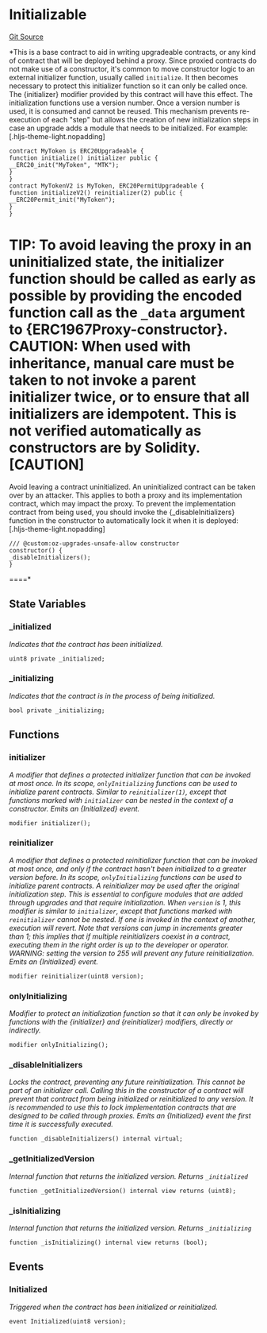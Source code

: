 # Initializable
[Git Source](https://github.com/thrackle-io/Tron/blob/03f1e68566684beb977e4e85f3c57e897dca0727/src/helpers/Initializable.sol)

*This is a base contract to aid in writing upgradeable contracts, or any kind of contract that will be deployed
behind a proxy. Since proxied contracts do not make use of a constructor, it's common to move constructor logic to an
external initializer function, usually called `initialize`. It then becomes necessary to protect this initializer
function so it can only be called once. The {initializer} modifier provided by this contract will have this effect.
The initialization functions use a version number. Once a version number is used, it is consumed and cannot be
reused. This mechanism prevents re-execution of each "step" but allows the creation of new initialization steps in
case an upgrade adds a module that needs to be initialized.
For example:
[.hljs-theme-light.nopadding]
```
contract MyToken is ERC20Upgradeable {
function initialize() initializer public {
__ERC20_init("MyToken", "MTK");
}
}
contract MyTokenV2 is MyToken, ERC20PermitUpgradeable {
function initializeV2() reinitializer(2) public {
__ERC20Permit_init("MyToken");
}
}
```
TIP: To avoid leaving the proxy in an uninitialized state, the initializer function should be called as early as
possible by providing the encoded function call as the `_data` argument to {ERC1967Proxy-constructor}.
CAUTION: When used with inheritance, manual care must be taken to not invoke a parent initializer twice, or to ensure
that all initializers are idempotent. This is not verified automatically as constructors are by Solidity.
[CAUTION]
====
Avoid leaving a contract uninitialized.
An uninitialized contract can be taken over by an attacker. This applies to both a proxy and its implementation
contract, which may impact the proxy. To prevent the implementation contract from being used, you should invoke
the {_disableInitializers} function in the constructor to automatically lock it when it is deployed:
[.hljs-theme-light.nopadding]
```
/// @custom:oz-upgrades-unsafe-allow constructor
constructor() {
_disableInitializers();
}
```
====*


## State Variables
### _initialized
*Indicates that the contract has been initialized.*


```solidity
uint8 private _initialized;
```


### _initializing
*Indicates that the contract is in the process of being initialized.*


```solidity
bool private _initializing;
```


## Functions
### initializer

*A modifier that defines a protected initializer function that can be invoked at most once. In its scope,
`onlyInitializing` functions can be used to initialize parent contracts.
Similar to `reinitializer(1)`, except that functions marked with `initializer` can be nested in the context of a
constructor.
Emits an {Initialized} event.*


```solidity
modifier initializer();
```

### reinitializer

*A modifier that defines a protected reinitializer function that can be invoked at most once, and only if the
contract hasn't been initialized to a greater version before. In its scope, `onlyInitializing` functions can be
used to initialize parent contracts.
A reinitializer may be used after the original initialization step. This is essential to configure modules that
are added through upgrades and that require initialization.
When `version` is 1, this modifier is similar to `initializer`, except that functions marked with `reinitializer`
cannot be nested. If one is invoked in the context of another, execution will revert.
Note that versions can jump in increments greater than 1; this implies that if multiple reinitializers coexist in
a contract, executing them in the right order is up to the developer or operator.
WARNING: setting the version to 255 will prevent any future reinitialization.
Emits an {Initialized} event.*


```solidity
modifier reinitializer(uint8 version);
```

### onlyInitializing

*Modifier to protect an initialization function so that it can only be invoked by functions with the
{initializer} and {reinitializer} modifiers, directly or indirectly.*


```solidity
modifier onlyInitializing();
```

### _disableInitializers

*Locks the contract, preventing any future reinitialization. This cannot be part of an initializer call.
Calling this in the constructor of a contract will prevent that contract from being initialized or reinitialized
to any version. It is recommended to use this to lock implementation contracts that are designed to be called
through proxies.
Emits an {Initialized} event the first time it is successfully executed.*


```solidity
function _disableInitializers() internal virtual;
```

### _getInitializedVersion

*Internal function that returns the initialized version. Returns `_initialized`*


```solidity
function _getInitializedVersion() internal view returns (uint8);
```

### _isInitializing

*Internal function that returns the initialized version. Returns `_initializing`*


```solidity
function _isInitializing() internal view returns (bool);
```

## Events
### Initialized
*Triggered when the contract has been initialized or reinitialized.*


```solidity
event Initialized(uint8 version);
```

